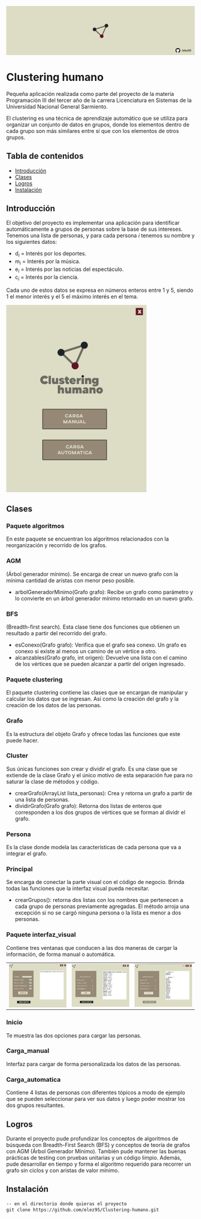 ![Header](header-clustering-humano.jpg)

# Clustering humano

Pequeña aplicación realizada como parte del proyecto de la materia Programación III del tercer año de la carrera Licenciatura en Sistemas de la Universidad Nacional General Sarmiento.

El clustering es una técnica de aprendizaje automático que se utiliza para organizar un conjunto de datos en grupos, donde los elementos dentro de cada grupo son más similares entre sí que con los elementos de otros grupos.

## Tabla de contenidos

- [Introducción](#introducción)
- [Clases](#clases)
- [Logros](#logros)
- [Instalación](#instalación)

## Introducción

El objetivo del proyecto es implementar una aplicación para identificar automáticamente a grupos de personas sobre la base de sus intereses. Tenemos una lista de personas, y para cada persona <i>i</i> tenemos su nombre y los siguientes datos:

- d<sub><i>i</i></sub>   = Interés por los deportes.
- m<sub><i>i</i></sub> = Interés por la música.
- e<sub><i>i</i></sub>   = Interés por las noticias del espectáculo.
- c<sub><i>i</i></sub>   = Interés por la ciencia.

Cada uno de estos datos se expresa en números enteros entre 1 y 5, siendo 1 el menor interés y el 5 el máximo interés en el tema.

<img src="boceto-pantalla-inicio.png" height = "500">

## Clases

### Paquete algoritmos

En este paquete se encuentran los algoritmos relacionados con la reorganización y recorrido de los grafos.

### AGM
(Árbol generador mínimo). Se encarga de crear un nuevo grafo con la mínima cantidad de aristas con menor peso posible.

- arbolGeneradorMinimo(Grafo grafo): Recibe un grafo como parámetro y lo convierte en un árbol generador mínimo retornado en un nuevo grafo.

### BFS 

(Breadth-first search). Esta clase tiene dos funciones que obtienen un resultado a partir del recorrido del grafo.

- esConexo(Grafo grafo): Verifica que el grafo sea conexo. Un grafo es conexo si existe al menos un camino de un vértice a otro.
- alcanzables(Grafo grafo, int origen): Devuelve una lista con el camino de los vértices que se pueden alcanzar a partir del origen ingresado.

### Paquete clustering

El paquete clustering contiene las clases que se encargan de manipular y calcular los datos que se ingresan. Así como la creación del grafo y la creación de los datos de las personas.

### Grafo

Es la estructura del objeto Grafo y ofrece todas las funciones que este puede hacer.

### Cluster

Sus únicas funciones son crear y dividir el grafo. Es una clase que se extiende de la clase Grafo y el único motivo de esta separación fue para no saturar la clase de métodos y código.

- crearGrafo(ArrayList lista_personas): Crea y retorna un grafo a partir de una lista de personas.
- dividirGrafo(Grafo grafo): Retorna dos listas de enteros que corresponden a los dos grupos de vértices que se forman al dividr el grafo.

### Persona

Es la clase donde modela las características de cada persona que va a integrar el grafo.

### Principal

Se encarga de conectar la parte visual con el código de negocio. Brinda todas las funciones que la interfaz visual pueda necesitar.

- crearGrupos(): retorna dos listas con los nombres que pertenecen a cada grupo de personas previamente agregadas. El método arroja una excepción si no se cargó ninguna persona o la lista es menor a dos personas.

### Paquete interfaz_visual

Contiene tres ventanas que conducen a las dos maneras de cargar la información, de forma manual o automática.

<table style="width:100%">
<tr>
<td>
<a>
<img src="Captura-1.jpg" width = "100%">
</a>
</td>
<td>
<a >
<img src="Captura-2.jpg" width = "100%">
</a>
</td>
<td>
<a >
<img src="Captura-3.jpg" width = "100%">
</a>
</td>
</tr>
</table>

### Inicio

Te muestra las dos opciones para cargar las personas.

### Carga_manual

Interfaz para cargar de forma personalizada los datos de las personas.

### Carga_automatica

Contiene 4 listas de personas con diferentes tópicos a modo de ejemplo que se pueden seleccionar para ver sus datos y luego poder mostrar los dos grupos resultantes.

## Logros

Durante el proyecto pude profundizar los conceptos de algoritmos de búsqueda con Breadth-First Search (BFS) y conceptos de teoría de grafos con AGM (Árbol Generador Mínimo). También pude mantener las buenas prácticas de testing con pruebas unitarias y un código limpio. Además, pude desarrollar en tiempo y forma el algoritmo requerido para recorrer un grafo sin ciclos y con aristas de valor mínimo.

## Instalación

```shell
-- en el directorio donde quieras el proyecto
git clone https://github.com/elez95/Clustering-humano.git
```
